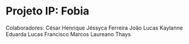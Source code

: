 # Projeto IP: Fobia

Colaboradores:
César Henrique
Jéssyca Ferreira
João Lucas
Kaylanne Eduarda
Lucas Francisco
Marcos Laureano
Thays
